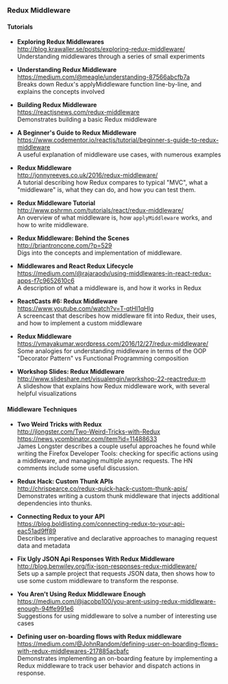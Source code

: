 ### Redux Middleware

#### Tutorials

- **Exploring Redux Middlewares**  
  http://blog.krawaller.se/posts/exploring-redux-middleware/  
  Understanding middlewares through a series of small experiments

- **Understanding Redux Middleware**  
  https://medium.com/@meagle/understanding-87566abcfb7a  
  Breaks down Redux's applyMiddleware function line-by-line, and explains the concepts involved
  
- **Building Redux Middleware**  
  https://reactjsnews.com/redux-middleware  
  Demonstrates building a basic Redux middleware
  
- **A Beginner's Guide to Redux Middleware**  
  https://www.codementor.io/reactjs/tutorial/beginner-s-guide-to-redux-middleware  
  A useful explanation of middleware use cases, with numerous examples
  
- **Redux Middleware**  
  http://jonnyreeves.co.uk/2016/redux-middleware/  
  A tutorial describing how Redux compares to typical "MVC", what a "middleware" is, what they can do, and how you can test them. 
  
- **Redux Middleware Tutorial**  
  http://www.pshrmn.com/tutorials/react/redux-middleware/  
  An overview of what middleware is, how `applyMiddleware` works, and how to write middleware.
  
- **Redux Middleware: Behind the Scenes**  
  http://briantroncone.com/?p=529  
  Digs into the concepts and implementation of middleware.
  
- **Middlewares and React Redux Lifecycle**  
  https://medium.com/@rajaraodv/using-middlewares-in-react-redux-apps-f7c9652610c6  
  A description of what a middleware is, and how it works in Redux
  
- **ReactCasts #6: Redux Middleware**  
  https://www.youtube.com/watch?v=T-qtHI1qHIg  
  A screencast that describes how middleware fit into Redux, their uses, and how to implement a custom middleware 
  
- **Redux Middleware**  
  https://vmayakumar.wordpress.com/2016/12/27/redux-middleware/  
  Some analogies for understanding middleware in terms of the OOP "Decorator Pattern" vs  Functional Programming composition
  
- **Workshop Slides: Redux Middleware**  
  http://www.slideshare.net/visualengin/workshop-22-reactredux-m  
  A slideshow that explains how Redux middleware work, with several helpful visualizations
  

#### Middleware Techniques

- **Two Weird Tricks with Redux**  
  http://jlongster.com/Two-Weird-Tricks-with-Redux  
  https://news.ycombinator.com/item?id=11488633  
  James Longster describes a couple useful approaches he found while writing the Firefox Developer Tools: checking for specific actions using a middleware, and managing multiple async requests.  The HN comments include some useful discussion.
  
- **Redux Hack: Custom Thunk APIs**  
  http://chrispearce.co/redux-quick-hack-custom-thunk-apis/  
  Demonstrates writing a custom thunk middleware that injects additional dependencies into thunks.

- **Connecting Redux to your API**  
  https://blog.boldlisting.com/connecting-redux-to-your-api-eac51ad9ff89  
  Describes imperative and declarative approaches to managing request data and metadata
  
- **Fix Ugly JSON Api Responses With Redux Middleware**  
  http://blog.benwiley.org/fix-json-responses-redux-middleware/  
  Sets up a sample project that requests JSON data, then shows how to use some custom middleware to transform the response.
  
- **You Aren't Using Redux Middleware Enough**  
  https://medium.com/@jacobp100/you-arent-using-redux-middleware-enough-94ffe991e6  
  Suggestions for using middleware to solve a number of interesting use cases
  
- **Defining user on-boarding flows with Redux middleware**  
  https://medium.com/@JohnRandom/defining-user-on-boarding-flows-with-redux-middlewares-217885acbafc  
  Demonstrates implementing an on-boarding feature by implementing a Redux middleware to track user behavior and dispatch actions in response.
